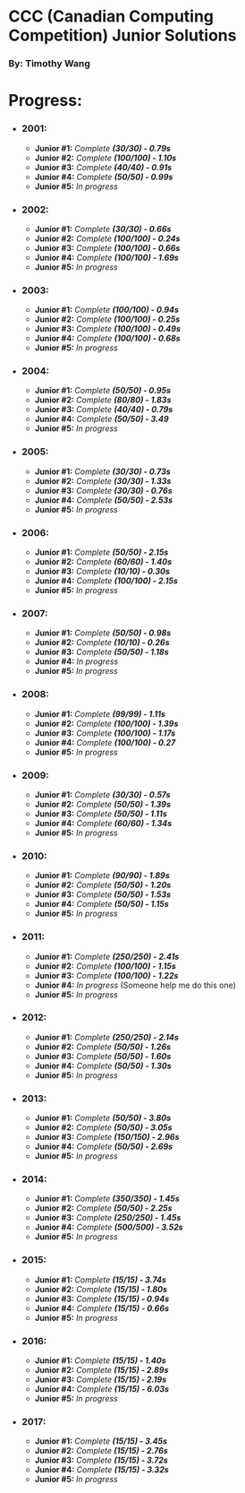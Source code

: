# CCC (Canadian Computing Competition) Junior Solutions

### By: Timothy Wang 

# Progress:

 - ### **2001:**
    - **Junior #1:** _Complete **(30/30) - 0.79s**_
    - **Junior #2:** _Complete **(100/100) - 1.10s**_
    - **Junior #3:** _Complete **(40/40) - 0.91s**_
    - **Junior #4:** _Complete **(50/50) - 0.99s**_
    - **Junior #5:** _In progress_
    
 - ### **2002:**
    - **Junior #1:** _Complete **(30/30) - 0.66s**_
    - **Junior #2:** _Complete **(100/100) - 0.24s**_
    - **Junior #3:** _Complete **(100/100) - 0.66s**_
    - **Junior #4:** _Complete **(100/100) - 1.69s**_
    - **Junior #5:** _In progress_
    
 - ### **2003:**
    - **Junior #1:** _Complete **(100/100) - 0.94s**_
    - **Junior #2:** _Complete **(100/100) - 0.25s**_
    - **Junior #3:** _Complete **(100/100) - 0.49s**_
    - **Junior #4:** _Complete **(100/100) - 0.68s**_
    - **Junior #5:** _In progress_
    
 - ### **2004:**
    - **Junior #1:** _Complete **(50/50) - 0.95s**_
    - **Junior #2:** _Complete **(80/80) - 1.83s**_
    - **Junior #3:** _Complete **(40/40) - 0.79s**_
    - **Junior #4:** _Complete **(50/50) - 3.49**_
    - **Junior #5:** _In progress_
    
 - ### **2005:**
    - **Junior #1:** _Complete **(30/30) - 0.73s**_
    - **Junior #2:** _Complete **(30/30) - 1.33s**_
    - **Junior #3:** _Complete **(30/30) - 0.76s**_
    - **Junior #4:** _Complete **(50/50) - 2.53s**_
    - **Junior #5:** _In progress_
    
 - ### **2006:**
    - **Junior #1:** _Complete **(50/50) - 2.15s**_
    - **Junior #2:** _Complete **(60/60) - 1.40s**_
    - **Junior #3:** _Complete **(10/10) - 0.30s**_
    - **Junior #4:**  _Complete **(100/100) - 2.15s**_
    - **Junior #5:** _In progress_
    
 - ### **2007:**
    - **Junior #1:** _Complete **(50/50) - 0.98s**_
    - **Junior #2:** _Complete **(10/10) - 0.26s**_
    - **Junior #3:** _Complete **(50/50) - 1.18s**_
    - **Junior #4:** _In progress_
    - **Junior #5:** _In progress_
    
 - ### **2008:**
    - **Junior #1:** _Complete **(99/99) - 1.11s**_
    - **Junior #2:** _Complete **(100/100) - 1.39s**_
    - **Junior #3:** _Complete **(100/100) - 1.17s**_
    - **Junior #4:** _Complete **(100/100) - 0.27**_
    - **Junior #5:** _In progress_
    
 - ### **2009:**
    - **Junior #1:** _Complete **(30/30) - 0.57s**_
    - **Junior #2:** _Complete **(50/50) - 1.39s**_
    - **Junior #3:** _Complete **(50/50) - 1.11s**_
    - **Junior #4:** _Complete **(60/60) - 1.34s**_
    - **Junior #5:** _In progress_
    
 - ### **2010:**
    - **Junior #1:** _Complete **(90/90) - 1.89s**_
    - **Junior #2:** _Complete **(50/50) - 1.20s**_
    - **Junior #3:** _Complete **(50/50) - 1.53s**_
    - **Junior #4:** _Complete **(50/50) - 1.15s**_
    - **Junior #5:** _In progress_
    
 - ### **2011:**
    - **Junior #1:** _Complete **(250/250) - 2.41s**_
    - **Junior #2:** _Complete **(100/100) - 1.15s**_
    - **Junior #3:** _Complete **(100/100) - 1.22s**_
    - **Junior #4:** _In progress_ (Someone help me do this one)
    - **Junior #5:** _In progress_

 - ### **2012:**
    - **Junior #1:** _Complete **(250/250) - 2.14s**_
    - **Junior #2:** _Complete **(50/50) - 1.26s**_
    - **Junior #3:** _Complete **(50/50) - 1.60s**_
    - **Junior #4:** _Complete **(50/50) - 1.30s**_
    - **Junior #5:** _In progress_
    
 - ### **2013:**
    - **Junior #1:** _Complete **(50/50) - 3.80s**_
    - **Junior #2:** _Complete **(50/50) - 3.05s**_
    - **Junior #3:** _Complete **(150/150) - 2.96s**_
    - **Junior #4:** _Complete **(50/50) - 2.69s**_
    - **Junior #5:** _In progress_
    
 - ### **2014:**
    - **Junior #1:** _Complete **(350/350) - 1.45s**_
    - **Junior #2:** _Complete **(50/50) - 2.25s**_
    - **Junior #3:** _Complete **(250/250) - 1.45s**_
    - **Junior #4:** _Complete **(500/500) - 3.52s**_
    - **Junior #5:** _In progress_
    
 - ### **2015:**
    - **Junior #1:** _Complete **(15/15) - 3.74s**_
    - **Junior #2:** _Complete **(15/15) - 1.80s**_
    - **Junior #3:** _Complete **(15/15) - 0.94s**_
    - **Junior #4:** _Complete **(15/15) - 0.66s**_
    - **Junior #5:** _In progress_
    
 - ### **2016:**
    - **Junior #1:** _Complete **(15/15) - 1.40s**_
    - **Junior #2:** _Complete **(15/15) - 2.89s**_
    - **Junior #3:** _Complete **(15/15) - 2.19s**_
    - **Junior #4:** _Complete **(15/15) - 6.03s**_
    - **Junior #5:** _In progress_
    
 - ### **2017:**
    - **Junior #1:** _Complete **(15/15) - 3.45s**_
    - **Junior #2:** _Complete **(15/15) - 2.76s**_
    - **Junior #3:** _Complete **(15/15) - 3.72s**_
    - **Junior #4:** _Complete **(15/15) - 3.32s**_
    - **Junior #5:** _In progress_
    
 
